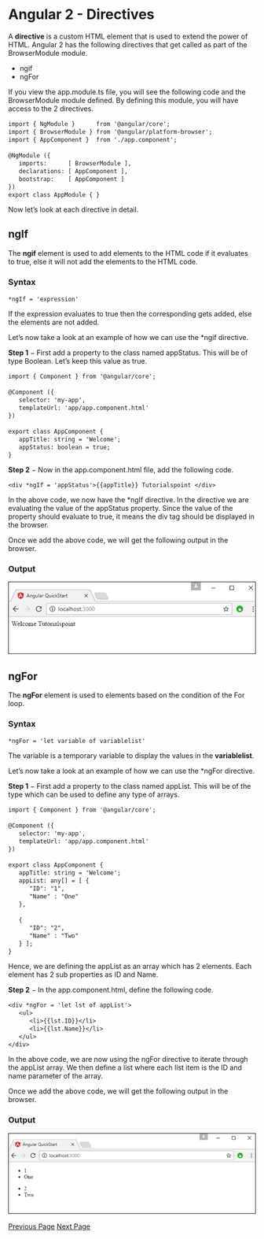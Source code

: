 # Angular 2 - Directives
A **directive** is a custom HTML element that is used to extend the power of HTML. Angular 2 has the following directives that get called as part of the BrowserModule module.

   * ngif
   * ngFor

If you view the app.module.ts file, you will see the following code and the BrowserModule module defined. By defining this module, you will have access to the 2 directives.

```
import { NgModule }      from '@angular/core';
import { BrowserModule } from '@angular/platform-browser';
import { AppComponent }  from './app.component';

@NgModule ({
   imports:      [ BrowserModule ],
   declarations: [ AppComponent ],
   bootstrap:    [ AppComponent ]
})
export class AppModule { }
```
Now let’s look at each directive in detail.

## ngIf
The **ngif** element is used to add elements to the HTML code if it evaluates to true, else it will not add the elements to the HTML code.

### Syntax
```
*ngIf = 'expression'
```
If the expression evaluates to true then the corresponding gets added, else the elements are not added.

Let’s now take a look at an example of how we can use the *ngif directive.

**Step 1** − First add a property to the class named appStatus. This will be of type Boolean. Let’s keep this value as true.

```
import { Component } from '@angular/core';  

@Component ({
   selector: 'my-app',
   templateUrl: 'app/app.component.html'
})

export class AppComponent {
   appTitle: string = 'Welcome';
   appStatus: boolean = true;
}
```
**Step 2** − Now in the app.component.html file, add the following code.

```
<div *ngIf = 'appStatus'>{{appTitle}} Tutorialspoint </div>
```
In the above code, we now have the *ngIf directive. In the directive we are evaluating the value of the appStatus property. Since the value of the property should evaluate to true, it means the div tag should be displayed in the browser.

Once we add the above code, we will get the following output in the browser.

### Output
![ngIf](../angular2/images/ngif.jpg)

## ngFor
The **ngFor** element is used to elements based on the condition of the For loop.

### Syntax
```
*ngFor = 'let variable of variablelist'
```
The variable is a temporary variable to display the values in the **variablelist**.

Let’s now take a look at an example of how we can use the *ngFor directive.

**Step 1** − First add a property to the class named appList. This will be of the type which can be used to define any type of arrays.

```
import { Component } from '@angular/core';
 
@Component ({
   selector: 'my-app',
   templateUrl: 'app/app.component.html'
})

export class AppComponent {
   appTitle: string = 'Welcome';
   appList: any[] = [ {
      "ID": "1",
      "Name" : "One"
   },

   {
      "ID": "2",
      "Name" : "Two"
   } ];
}
```
Hence, we are defining the appList as an array which has 2 elements. Each element has 2 sub properties as ID and Name.

**Step 2** − In the app.component.html, define the following code.

```
<div *ngFor = 'let lst of appList'> 
   <ul> 
      <li>{{lst.ID}}</li> 
      <li>{{lst.Name}}</li> 
   </ul> 
</div>
```
In the above code, we are now using the ngFor directive to iterate through the appList array. We then define a list where each list item is the ID and name parameter of the array.

Once we add the above code, we will get the following output in the browser.

### Output
![ngFor](../angular2/images/ngfor.jpg)


[Previous Page](../angular2/angular2_templates.md) [Next Page](../angular2/angular2_metadata.md) 
